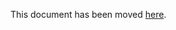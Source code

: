 This document has been moved [here](https://github.com/scalameta/metals/blob/master/docs/installation.md).

